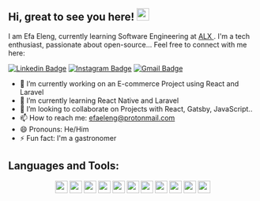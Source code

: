 <!-- ### Hi there 👋 -->

## Hi, great to see you here! <img src="https://raw.githubusercontent.com/aemmadi/aemmadi/master/wave.gif" width="25px">

I am Efa Eleng, currently learning Software Engineering at [ALX ](https://www.alxafrica.com/). I'm a tech enthusiast, passionate about open-source... Feel free to connect with me here:

[![Linkedin Badge](https://img.shields.io/badge/-efaeleng-blue?style=flat-square&logo=Linkedin&logoColor=white&link=https://www.linkedin.com/in/efa-eleng/)](https://www.linkedin.com/in/efa-eleng/)
[![Instagram Badge](https://img.shields.io/badge/-eleng20-purple?style=flat-square&logo=instagram&logoColor=white&link=https://www.instagram.com/eleng3/)](https://www.instagram.com/eleng3/)
[![Gmail Badge](https://img.shields.io/badge/-efaeleng@protonmail.com-c14438?style=flat-square&logo=Gmail&logoColor=white&link=mailto:efaeleng@protonmail.com)](mailto:efaeleng@protonmail.com)
<!-- [![Website Badge](https://img.shields.io/badge/-Efa's_Portfolio-black?style=flat-square&link=https://kaiwalyakoparkar.github.io/)](#)  -->

<!-- [![Hashnode Badge](https://img.shields.io/badge/-Efa-03a57a?style=flat-square&labelColor=000000&logo=Hashnode&link=https://kaiwalyakoparkar.hashnode.dev/)](https://kaiwalyakoparkar.hashnode.dev/) -->


- 🔭 I’m currently working on an E-commerce Project using React and Laravel
- 🌱 I’m currently learning React Native and Laravel
- 👯 I’m looking to collaborate on Projects with React, Gatsby, JavaScript..
- 📫 How to reach me: efaeleng@protonmail.com
- 😄 Pronouns: He/Him
- ⚡ Fun fact: I'm a gastronomer
<!-- - 🤔 I’m looking for help with ... -->
<!-- - 💬 Ask me about ... -->



## Languages and Tools:
<p align="center">
<img src="https://img.shields.io/badge/-React-black?style=for-the-badge&logo=react&logoColor=white" height="25"/>
<img src="https://img.shields.io/badge/laravel-white.svg?&style=for-the-badge&logo=laravel&logoColor=red" height="25"/>
<img src="https://img.shields.io/badge/python-3776AB.svg?&style=for-the-badge&logo=python&logoColor=white" height="25"/>
<!-- <img src="https://img.shields.io/badge/jupyter-F3631D.svg?&style=for-the-badge&logo=jupyter&logoColor=white" height="25"/> -->
<!-- <img src="https://img.shields.io/badge/anaconda-42B029.svg?&style=for-the-badge&logo=anaconda&logoColor=white" height="25"/> -->
<img src="https://img.shields.io/badge/VS%20Code-007ACC.svg?&style=for-the-badge&logo=visual-studio-code&logoColor=white" height="25"/>
<img src="https://img.shields.io/badge/tailwind-3776AB.svg?&style=for-the-badge&logo=tailwindcss&logoColor=white" height="25"/>
<!-- <img src="https://img.shields.io/badge/Flask-000000.svg?&style=for-the-badge&logo=flask&logoColor=white" height="25"/> -->
<img src="https://img.shields.io/badge/sqlite-7CBEE4.svg?&style=for-the-badge&logo=sqlite&logoColor=white" height="25"/>
<img src="https://img.shields.io/badge/Scss-white.svg?&style=for-the-badge&logo=Sass&logoColor=purple" height="25"/>
<img src="https://img.shields.io/badge/-Git-black?&style=for-the-badge&logo=git" height="25"/>
<img src="https://img.shields.io/badge/-HTML5-E34F26?&style=for-the-badge&logo=html5&logoColor=white" height="25"/>
<img src="https://img.shields.io/badge/-CSS3-1572B6?&style=for-the-badge&logo=css3" height="25"/>
<img src="https://img.shields.io/badge/Javascript-yellow.svg?&style=for-the-badge&logo=javascript&logoColor=black" height="25"/>
<!-- <img src="https://img.shields.io/badge/Django-092D1F.svg?&style=for-the-badge&logo=Django&logoColor=white" height="25"/> -->
</p>
<br />
<br />

<!-- ### Libraries & Framework :
![React](https://img.shields.io/badge/-React-black?style=flat-square&logo=react)
![Bootstrap](https://img.shields.io/badge/-Bootstrap-563D7C?style=flat-square&logo=bootstrap)
![Nodejs](https://img.shields.io/badge/-Nodejs-black?style=flat-square&logo=Node.js)
<a href="#"><img alt="MongoDB" src ="https://img.shields.io/badge/MongoDB-%234ea94b.svg?logo=mongodb&logoColor=white"></a>
![Redis](https://img.shields.io/badge/-Redis-black?style=flat-square&logo=Redis)
![ElasticSearch](https://img.shields.io/badge/-ElasticSearch-005571?style=flat-square&logo=elasticsearch)
![GraphQL](https://img.shields.io/badge/-GraphQL-E10098?style=flat-square&logo=graphql)
![Apollo GraphQL](https://img.shields.io/badge/-Apollo%20GraphQL-311C87?style=flat-square&logo=apollo-graphql)
![PostgreSQL](https://img.shields.io/badge/-PostgreSQL-336791?style=flat-square&logo=postgresql)
<a href="#"><img alt="Keras" src="https://img.shields.io/badge/Keras%20-%23D00000.svg?logo=Keras&logoColor=white"></a>
<a href="#"><img alt="Material Design" src="https://img.shields.io/badge/Material%20Design%20-%230081CB.svg?logo=material-design&logoColor=white"></a>
<a href="#"><img alt="NumPy" src="https://img.shields.io/badge/Numpy%20-%23013243.svg?logo=numpy&logoColor=white"></a>
<a href="#"><img alt="Pandas" src="https://img.shields.io/badge/Pandas%20-%23150458.svg?logo=pandas&logoColor=white"></a> -->



